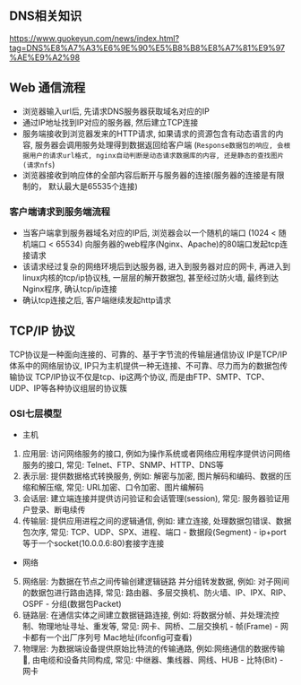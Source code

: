

## DNS相关知识

https://www.guokeyun.com/news/index.html?tag=DNS%E8%A7%A3%E6%9E%90%E5%B8%B8%E8%A7%81%E9%97%AE%E9%A2%98


## Web 通信流程

- 浏览器输入url后, 先请求DNS服务器获取域名对应的IP
- 通过IP地址找到IP对应的服务器, 然后建立TCP连接
- 服务端接收到浏览器发来的HTTP请求, 如果请求的资源包含有动态语言的内容, 服务器会调用服务处理得到数据返回给客户端 (`Response数据包的响应, 会根据用户的请求url格式, nginx自动判断是动态请求数据库的内容, 还是静态的查找图片(请求nfs`)
- 浏览器接收到响应体的全部内容后断开与服务器的连接(服务器的连接是有限制的， 默认最大是65535个连接)

### 客户端请求到服务端流程

- 当客户端拿到服务器域名对应的IP后, 浏览器会以一个随机的端口 (1024 < 随机端口 < 65534) 向服务器的web程序(Nginx、Apache)的80端口发起tcp连接请求
- 该请求经过复杂的网络环境后到达服务器, 进入到服务器对应的网卡, 再进入到linux内核的tcp/ip协议栈, 一层层的解开数据包, 甚至经过防火墙, 最终到达Nginx程序, 确认tcp/ip连接
- 确认tcp连接之后, 客户端继续发起http请求

## TCP/IP 协议

TCP协议是一种面向连接的、可靠的、基于字节流的传输层通信协议
IP是TCP/IP体系中的网络层协议, IP只为主机提供一种无连接、不可靠、尽力而为的数据包传输协议
TCP/IP协议不仅是tcp、ip这两个协议, 而是由FTP、SMTP、TCP、UDP、IP等各种协议组层的协议簇


### OSI七层模型
- 主机
1. 应用层: 访问网络服务的接口, 例如为操作系统或者网络应用程序提供访问网络服务的接口, 常见: Telnet、FTP、SNMP、HTTP、DNS等
2. 表示层: 提供数据格式转换服务, 例如: 解密与加密, 图片解码和编码、数据的压缩和解压缩, 常见: URL加密、口令加密、图片编解码
3. 会话层: 建立端连接并提供访问验证和会话管理(session), 常见: 服务器验证用户登录、断电续传
4. 传输层: 提供应用进程之间的逻辑通信, 例如: 建立连接, 处理数据包错误、数据包次序, 常见: TCP、UDP、SPX、进程、端口  -  数据段(Segment)  - ip+port等于一个socket(10.0.0.6:80)套接字连接
- 网络
5. 网络层: 为数据在节点之间传输创建逻辑链路 并分组转发数据, 例如: 对子网间的数据包进行路由选择, 常见: 路由器、多层交换机、防火墙、IP、IPX、RIP、OSPF  -  分组(数据包Packet)
6. 链路层: 在通信实体之间建立数据链路连接, 例如: 将数据分帧、并处理流控制、物理地址寻址、重发等, 常见: 网卡、网桥、二层交换机 - 帧(Frame)  -  网卡都有一个出厂序列号 Mac地址(ifconfig可查看)
7. 物理层: 为数据端设备提供原始比特流的传输通路, 例如:网络通信的数据传输💍, 由电缆和设备共同构成, 常见: 中继器、集线器、网线、HUB - 比特(Bit) -  网卡

